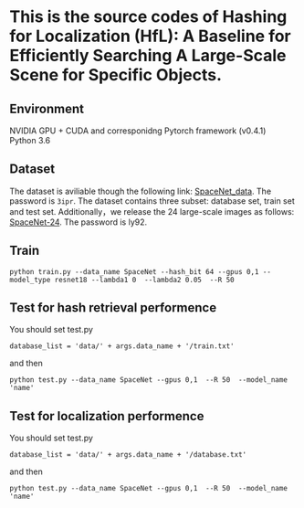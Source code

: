 # This is the source codes of Hashing for Localization (HfL): A Baseline for Efficiently Searching A Large-Scale Scene for Specific Objects.
## Environment
NVIDIA GPU + CUDA and corresponidng Pytorch framework (v0.4.1)<br>
Python 3.6
## Dataset
The dataset is aviliable though the following link: [SpaceNet_data](https://pan.baidu.com/s/1BIhuKppEJLQ6g3-Z4SOz6w). The password is `3ipr`. The dataset contains three subset: database set, train set and test set. Additionally，we release the 24 large-scale images as follows: [SpaceNet-24](https://pan.baidu.com/s/1RxaBdAA8K6tuAbuFUxQrLw). The password is ly92.
## Train
```
python train.py --data_name SpaceNet --hash_bit 64 --gpus 0,1 --model_type resnet18 --lambda1 0  --lambda2 0.05  --R 50
```
## Test for hash retrieval performence
You should set test.py
```
database_list = 'data/' + args.data_name + '/train.txt'
```
and then 
```
python test.py --data_name SpaceNet --gpus 0,1  --R 50  --model_name 'name' 
```
## Test for localization performence
You should set test.py
```
database_list = 'data/' + args.data_name + '/database.txt'
```
and then
```
python test.py --data_name SpaceNet --gpus 0,1  --R 50  --model_name 'name' 
```

